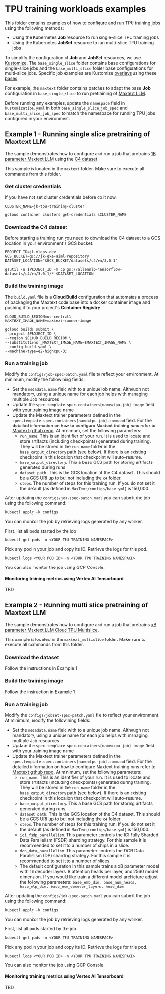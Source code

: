 # TPU training workloads examples

This folder contains examples of how to configure and run TPU training jobs using the following methods:
- Using the Kubernetes **Job** resource to run single-slice TPU training jobs
- Using the Kubernetes **JobSet** resource to run multi-slice TPU training jobs

To simplify the configuration of **Job** and **JobSet** resources, we use [Kustomize](https://kubernetes.io/docs/tasks/manage-kubernetes-objects/kustomization/). The `base_single_slice` folder contains base configurations for  single-slice jobs and the `base_multi_slice` folder base configurations for multi-slice jobs.  Specific job examples are Kustomize [overlays](https://kubernetes.io/docs/tasks/manage-kubernetes-objects/kustomization/#bases-and-overlays) using these [bases](https://kubernetes.io/docs/tasks/manage-kubernetes-objects/kustomization/#bases-and-overlays). 

For example, the `maxtext` folder contains patches to adapt the base **Job** configuration in `base_single_slice`  to run pretraining of [Maxtext LLM](https://github.com/google/maxtext). 

Before running any examples, update the `namespace` field in `kustomization.yaml` in both `base_single_slice_job_spec` and `base_multi_slice_job_spec` to match the namespace for running TPU jobs configured in your environment. 


## Example 1 - Running single slice pretraining of Maxtext LLM

The sample demonstrates how to configure and run a job that pretrains [1B parameter Maxtext LLM](https://github.com/google/maxtext) using the [C4 dataset](https://www.tensorflow.org/datasets/catalog/c4).

This sample is located in the `maxtext` folder. Make sure to execute all commands  from this folder.

### Get cluster credentials

If you have not set cluster credentials before do it now.

```
CLUSTER_NAME=jk-tpu-training-cluster

gcloud container clusters get-credentials $CLUSTER_NAME
```

### Download the C4 dataset

Before starting a training run you need to download the C4 dataset to a GCS location in your environment's GCS bucket. 

```
PROJECT_ID=jk-mlops-dev
GCS_BUCKET=gs://jk-gke-aiml-repository
DATASET_LOCATION="$GCS_BUCKET/datasets/c4/en/3.0.1"

gsutil -u $PROJECT_ID -m cp gs://allennlp-tensorflow-datasets/c4/en/3.0.1/* $DATASET_LOCATION

```

### Build the training image

The `build.yaml` file is a **Cloud Build** configuration that automates a process of packaging the Maxtext code base into a docker container image and pushing it to your project's **Container Registry**


```
CLOUD_BUILD_REGION=us-central1
MAXTEXT_IMAGE_NAME=maxtext-runner-image

gcloud builds submit \
--project $PROJECT_ID \
--region $CLOUD_BUILD_REGION \
--substitutions _MAXTEXT_IMAGE_NAME=$MAXTEXT_IMAGE_NAME \
--config build.yaml \
--machine-type=e2-highcpu-32
```


### Run a training job

Modify the `configs/job-spec-patch.yaml` file to reflect your environment. At minimum, modify the followining fields:
- Set the `metadata.name` field with to a unique job name. Although not mandatory, using a unique name for each job helps with managing multiple Job resources
- Update the `spec.template.spec.containers[name=tpu-job].image` field with your training image name
- Update the Maxtext trainer parameters defined in the `spec.template.spec.containers[name=tpu-job].command` field. For the detailed information on how to configure Maxtext training runs refer to [Maxtext github repo](https://github.com/google/maxtext/tree/main). At minimum, set the following parameters:
  - `run_name`. This is an identifier of your run. It is used to locate and store artifacts (including checkpoints) generated during training. They will be stored in the `run_name` folder in the `base_output_directory` path (see below). If there is an existing checkpoint in this location that checkpoint will auto-resume.    
  - `base_output_directory`. This a base GCS path for storing artifacts generated during runs.
  - `dataset_path`. This is the GCS location of the C4 dataset. This should be a GCS URI up to but not including the `c4` folder.
  - `steps`. The number of steps for this training run. If you do not set it the default (as defined in `MaxText/configs/base.yml`) is 150,000.

After updating the `configs/job-spec-patch.yaml` you can submit the job using the following command:

```
kubectl apply -k configs
```

You can monitor the job by retrieving logs generated by any worker.

First, list all pods started by the job

```
kubectl get pods -n <YOUR TPU TRAINING NAMESPACE>
```

Pick  any pod in your job and copy its ID. Retrieve the logs for this pod.

```
kubectl logs <YOUR POD ID> -n <YOUR TPU TRAINING NAMESPACE>
```

You can also monitor the job using GCP Console.

#### Monitoring training metrics using Vertex AI Tensorboard

TBD


## Example 2 - Running multi slice pretraining of Maxtext LLM

The sample demonstrates how to configure and run a job that pretrains [xB parameter Maxtext LLM](https://github.com/google/maxtext)  [Cloud TPU Multislice](https://cloud.google.com/blog/products/compute/using-cloud-tpu-multislice-to-scale-ai-workloads).

This sample is located in the `maxtext_multislice` folder. Make sure to execute all commands  from this folder.

### Download the dataset

Follow the instructions in Example 1

### Build the training image

Follow the instruction in Example 1

### Run a training job


Modify the `configs/jobset-spec-patch.yaml` file to reflect your environment. At minimum, modify the followining fields:
- Set the `metadata.name` field with to a unique job name. Although not mandatory, using a unique name for each job helps with managing multiple Job resources
- Update the `spec.template.spec.containers[name=tpu-job].image` field with your training image name
- Update the Maxtext trainer parameters defined in the `spec.template.spec.containers[name=tpu-job].command` field. For the detailed information on how to configure Maxtext training runs refer to [Maxtext github repo](https://github.com/google/maxtext/tree/main). At minimum, set the following parameters:
  - `run_name`. This is an identifier of your run. It is used to locate and store artifacts (including checkpoints) generated during training. They will be stored in the `run_name` folder in the `base_output_directory` path (see below). If there is an existing checkpoint in this location that checkpoint will auto-resume.    
  - `base_output_directory`. This a base GCS path for storing artifacts generated during runs.
  - `dataset_path`. This is the GCS location of the C4 dataset. This should be a GCS URI up to but not including the `c4` folder.
  - `steps`. The number of steps for this training run. If you do not set it the default (as defined in `MaxText/configs/base.yml`) is 150,000.
  - `ici_fsdp_parallelism`. This parameter controls the ICI Fully Sharded Data Parallelism (FSDP) sharding strategy. For this sample it is recommended to set it to a number of chips in a slice.
  - `dcn_data_parallelism`. This parameter controls the DCN Data Parallelism (DP) sharding strategy. For this sample it is recommended to set it to a number of slices.
  - The default configuration in this sample trains a xB parameter model with 16 decoder layers, 8 attention heads per layer, and 2560 model dimension. If you would like train a different model archicture adjust the following parameters: `base_emb_dim, base_num_heads, base_mlp_dim, base_num_decoder_layers, head_dim`

After updating the `configs/job-spec-patch.yaml` you can submit the job using the following command:

```
kubectl apply -k configs
```

You can monitor the job by retrieving logs generated by any worker.

First, list all pods started by the job

```
kubectl get pods -n <YOUR TPU TRAINING NAMESPACE>
```

Pick  any pod in your job and copy its ID. Retrieve the logs for this pod.

```
kubectl logs <YOUR POD ID> -n <YOUR TPU TRAINING NAMESPACE>
```

You can also monitor the job using GCP Console.

#### Monitoring training metrics using Vertex AI Tensorboard

TBD






